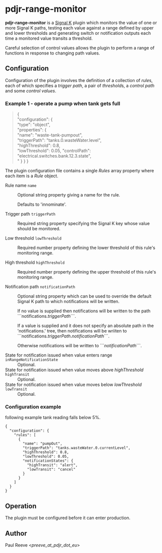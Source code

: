 # pdjr-range-monitor

**pdjr-range-monitor** is a
[Signal K](https://www.signalk.org/)
plugin which monitors the value of one or more Signal K paths, testing
each value against a range defined by upper and lower thresholds and
generating switch or notification outputs each time a monitored value
transits a threshold.

Careful selection of control values allows the plugin to perform a
range of functions in response to changing path values.

## Configuration

Configuration of the plugin involves the definition of a collection
of *rule*s, each of which specifies a *trigger path*, a pair of
*threshold*s, a *control path* and some *control values*.

### Example 1 - operate a pump when tank gets full
>{  
>  "configuration": {  
>    "type": "object",  
>    "properties": {  
>      "name": "waste-tank-pumpout",  
>      "triggerPath": "tanks.0.wasteWater.level",  
>      "highThreshold": 0.8,  
>      "lowThreshold": 0.05,
>      "controlPath": "electrical.switches.bank.12.3.state",  
>      "
}
}
}


The plugin configuration file contains a single *Rules* array property
where each item is a *Rule* object.

<dl>
  <dt>Rule name <code>name</code></dt>
  <dd>
    <p>
    Optional string property giving a name for the rule.
    </p><p>
    Defaults to 'innominate'.
    </p>
  </dd>
  <dt>Trigger path <code>triggerPath</code></dt>
  <dd>
    <p>
    Required string property specifying the Signal K key whose value
    should be monitored.
    </p>
  </dd>
  <dt>Low threshold <code>lowThreshold</code></dt>
  <dd>
    <p>
    Required number property defining the lower threshold of this
    rule's monitoring range.
    </p>
  </dd>
  <dt>High threshold <code>highThreshold</code></dt>
  <dd>
    <p>
    Required number property defining the upper threshold of this
    rule's monitoring range.
  </dd>
  <dt>Notification path <code>notificationPath</code></dt>
  <dd>
    <p>
    Optional string property which can be used to override the
    default Signal K path to which notifications will be written.
    </p><p>
    If no value is supplied then notifications will be written to
    the path ```notifications.<em>triggerPath</em>```.</p>
    </p><p>
    If a value is supplied and it does not specify an absolute path
    in the 'notifications.' tree, then notifications will be wriiten
    to ```notifications.<em>triggerPath</em>.<em>notificationPath</em>```.
    </p><p>
    Otherwise notifications will be written to ```<em>notificationPath</em>```.
    </p>
  <dd>
  <dt>State for notification issued when value enters range <code>inRangeNotificationState</code></dt>
  <dd>
    Optional.
  </dd>
  <dt>State for notification issued when value moves above <em>highThreshold</em> <code>highTransit</code></dt>
  <dd>
    Optional.
  </dd>
  <dt>State for notification issued when value moves below <em>lowThreshold</em> <code>lowTransit</code></dt>
  <dd>
    Optional.
  </dd>
</dl>

### Configuration example

following example 
tank reading falls below 5%.
```
{
  "configuration": {
    "rules": [
      {
        "name": "pumpOut",
        "triggerPath": "tanks.wasteWater.0.currentLevel",
        "highThreshold": 0.8,
        "lowThreshold": 0.05,
        "notificationStates": {
          "highTransit": "alert",
          "lowTransit": "cancel"
        }
      }
    ]
  }
}
``` 
## Operation

The plugin must be configured before it can enter production.

## Author

Paul Reeve <*preeve_at_pdjr_dot_eu*>

